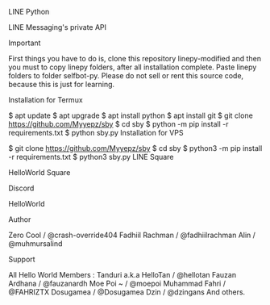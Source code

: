 LINE Python

LINE Messaging's private API

Important

First things you have to do is, clone this repository linepy-modified and then you must to copy linepy folders, after all installation complete. Paste linepy folders to folder selfbot-py.
Please do not sell or rent this source code, because this is just for learning.

Installation for Termux

$ apt update
$ apt upgrade
$ apt install python
$ apt install git
$ git clone https://github.com/Myyepz/sby
$ cd sby
$ python -m pip install -r requirements.txt
$ python sby.py
Installation for VPS

$ git clone https://github.com/Myyepz/sby
$ cd sby
$ python3 -m pip install -r requirements.txt
$ python3 sby.py
LINE Square

HelloWorld Square

Discord

HelloWorld

Author

Zero Cool / @crash-override404
Fadhiil Rachman / @fadhiilrachman
Alin / @muhmursalind

Support

All Hello World Members :
Tanduri a.k.a HelloTan / @hellotan
Fauzan Ardhana / @fauzanardh
Moe Poi ~ / @moepoi
Muhammad Fahri / @FAHRIZTX
Dosugamea / @Dosugamea
Dzin / @dzingans
And others.